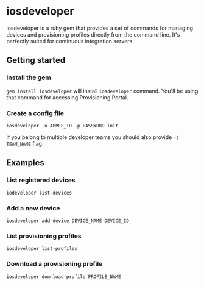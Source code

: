 # iosdeveloper
iosdeveloper is a ruby gem that provides a set of commands for managing devices and provisioning profiles directly from the command line. It's perfectly suited for continuous integration servers.

## Getting started

### Install the gem
```gem install iosdeveloper``` will install ```iosdeveloper``` command. You'll be using that command for accessing Provisioning Portal.

### Create a config file
```iosdeveloper -u APPLE_ID -p PASSWORD init```  
  
  
If you belong to multiple developer teams you should also provide ```-t TEAM_NAME``` flag. 

## Examples  

### List registered devices
```iodeveloper list-devices```

### Add a new device
```iosdeveloper add-device DEVICE_NAME DEVICE_ID```

### List provisioning profiles
```iosdeveloper list-profiles```

### Download a provisioning profile
```iosdeveloper download-profile PROFILE_NAME```
